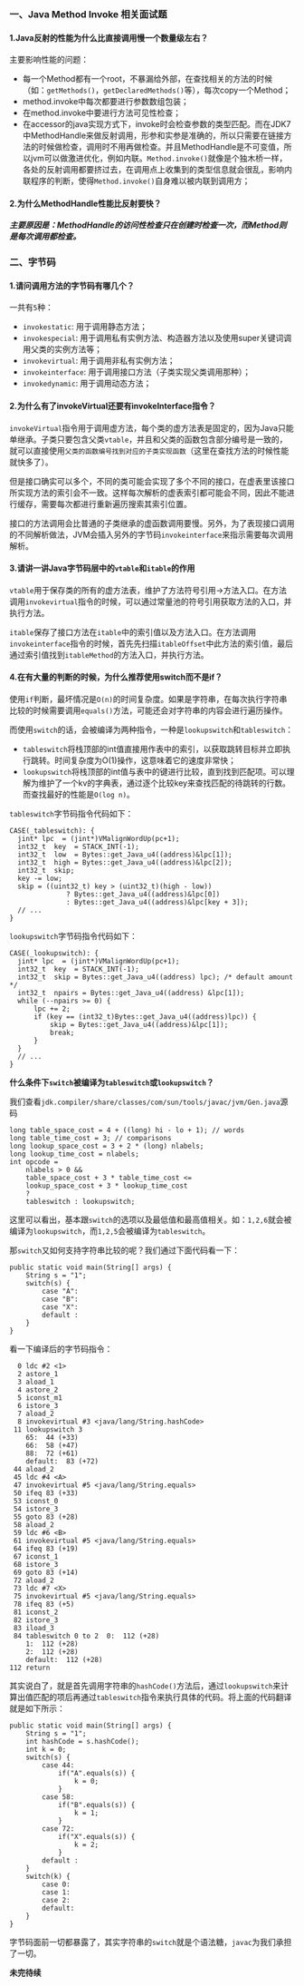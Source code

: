 ### 一、Java Method Invoke 相关面试题

#### 1.Java反射的性能为什么比直接调用慢一个数量级左右？

主要影响性能的问题：
- 每一个Method都有一个root，不暴漏给外部，在查找相关的方法的时候（如：`getMethods()`，`getDeclaredMethods()`等），每次copy一个Method；
- method.invoke中每次都要进行参数数组包装；
- 在method.invoke中要进行方法可见性检查；
- 在accessor的java实现方式下，invoke时会检查参数的类型匹配。而在JDK7中MethodHandle来做反射调用，形参和实参是准确的，所以只需要在链接方法的时候做检查，调用时不用再做检查。并且MethodHandle是不可变值，所以jvm可以做激进优化，例如内联。`Method.invoke()`就像是个独木桥一样，各处的反射调用都要挤过去，在调用点上收集到的类型信息就会很乱，影响内联程序的判断，使得`Method.invoke()`自身难以被内联到调用方；

#### 2.为什么MethodHandle性能比反射要快？

***主要原因是：MethodHandle的访问性检查只在创建时检查一次，而Method则是每次调用都检查。***

### 二、字节码

#### 1.请问调用方法的字节码有哪几个？

一共有`5`种：
- `invokestatic`: 用于调用静态方法；
- `invokespecial`: 用于调用私有实例方法、构造器方法以及使用super关键词调用父类的实例方法等；
- `invokevirtual`: 用于调用非私有实例方法；
- `invokeinterface`: 用于调用接口方法（子类实现父类调用那种）；
- `invokedynamic`: 用于调用动态方法；

#### 2.为什么有了invokeVirtual还要有invokeInterface指令？

`invokeVirtual`指令用于调用虚方法，每个类的虚方法表是固定的，因为Java只能单继承。子类只要包含父类`vtable`，并且和父类的函数包含部分编号是一致的，就可以直接使用`父类的函数编号找到对应的子类实现函数`（这里在查找方法的时候性能就快多了）。

但是接口确实可以多个，不同的类可能会实现了多个不同的接口，在虚表里该接口所实现方法的索引会不一致。这样每次解析的虚表索引都可能会不同，因此不能进行缓存，需要每次都进行重新遍历搜索其索引位置。

接口的方法调用会比普通的子类继承的虚函数调用要慢。另外，为了表现接口调用的不同解析做法，JVM会插入另外的字节码`invokeinterface`来指示需要每次调用解析。

#### 3.请讲一讲Java字节码层中的`vtable`和`itable`的作用

`vtable`用于保存类的所有的虚方法表，维护了方法符号引用->方法入口。在方法调用`invokevirtual`指令的时候，可以通过常量池的符号引用获取方法的入口，并执行方法。

`itable`保存了接口方法在`itable`中的索引值以及方法入口。在方法调用`invokeinterface`指令的时候，首先先扫描`itableOffset`中此方法的索引值，最后通过索引值找到`itableMethod`的方法入口，并执行方法。

#### 4.在有大量的判断的时候，为什么推荐使用switch而不是if？

使用`if`判断，最坏情况是`O(n)`的时间复杂度。如果是字符串，在每次执行字符串比较的时候需要调用`equals()`方法，可能还会对字符串的内容会进行遍历操作。

而使用`switch`的话，会被编译为两种指令，一种是`lookupswitch`和`tableswitch`：
- `tableswitch`将栈顶部的int值直接用作表中的索引，以获取跳转目标并立即执行跳转。时间复杂度为O(1)操作，这意味着它的速度非常快；
- `lookupswitch`将栈顶部的int值与表中的键进行比较，直到找到匹配项。可以理解为维护了一个kv的字典表，通过逐个比较key来查找匹配的待跳转的行数。而查找最好的性能是`O(log n)`。

`tableswitch`字节码指令代码如下：
```
CASE(_tableswitch): {
  jint* lpc  = (jint*)VMalignWordUp(pc+1);
  int32_t  key  = STACK_INT(-1);
  int32_t  low  = Bytes::get_Java_u4((address)&lpc[1]);
  int32_t  high = Bytes::get_Java_u4((address)&lpc[2]);
  int32_t  skip;
  key -= low;
  skip = ((uint32_t) key > (uint32_t)(high - low))
              ? Bytes::get_Java_u4((address)&lpc[0])
              : Bytes::get_Java_u4((address)&lpc[key + 3]);
  // ...
}
```

`lookupswitch`字节码指令代码如下：
```
CASE(_lookupswitch): {
  jint* lpc  = (jint*)VMalignWordUp(pc+1);
  int32_t  key  = STACK_INT(-1);
  int32_t  skip = Bytes::get_Java_u4((address) lpc); /* default amount */
  int32_t  npairs = Bytes::get_Java_u4((address) &lpc[1]);
  while (--npairs >= 0) {
      lpc += 2;
      if (key == (int32_t)Bytes::get_Java_u4((address)lpc)) {
          skip = Bytes::get_Java_u4((address)&lpc[1]);
          break;
      }
  }
  // ...
}
```


**什么条件下`switch`被编译为`tableswitch`或`lookupswitch`？**

我们查看`jdk.compiler/share/classes/com/sun/tools/javac/jvm/Gen.java`源码

```
long table_space_cost = 4 + ((long) hi - lo + 1); // words
long table_time_cost = 3; // comparisons
long lookup_space_cost = 3 + 2 * (long) nlabels;
long lookup_time_cost = nlabels;
int opcode =
    nlabels > 0 &&
    table_space_cost + 3 * table_time_cost <=
    lookup_space_cost + 3 * lookup_time_cost
    ?
    tableswitch : lookupswitch;
```

这里可以看出，基本跟`switch`的选项以及最低值和最高值相关。如：`1,2,6`就会被编译为`lookupswitch`，而`1,2,5`会被编译为`tableswitch`。

那`switch`又如何支持字符串比较的呢？我们通过下面代码看一下：
```
public static void main(String[] args) {
    String s = "1";
    switch(s) {
        case "A":
        case "B":
        case "X":
        default :
    }
}
```

看一下编译后的字节码指令：
```
  0 ldc #2 <1>
  2 astore_1
  3 aload_1
  4 astore_2
  5 iconst_m1
  6 istore_3
  7 aload_2
  8 invokevirtual #3 <java/lang/String.hashCode>
 11 lookupswitch 3
	65:  44 (+33)
	66:  58 (+47)
	88:  72 (+61)
	default:  83 (+72)
 44 aload_2
 45 ldc #4 <A>
 47 invokevirtual #5 <java/lang/String.equals>
 50 ifeq 83 (+33)
 53 iconst_0
 54 istore_3
 55 goto 83 (+28)
 58 aload_2
 59 ldc #6 <B>
 61 invokevirtual #5 <java/lang/String.equals>
 64 ifeq 83 (+19)
 67 iconst_1
 68 istore_3
 69 goto 83 (+14)
 72 aload_2
 73 ldc #7 <X>
 75 invokevirtual #5 <java/lang/String.equals>
 78 ifeq 83 (+5)
 81 iconst_2
 82 istore_3
 83 iload_3
 84 tableswitch 0 to 2	0:  112 (+28)
	1:  112 (+28)
	2:  112 (+28)
	default:  112 (+28)
112 return
```

其实说白了，就是首先调用字符串的`hashCode()`方法后，通过`lookupswitch`来计算出值匹配的项后再通过`tableswitch`指令来执行具体的代码。将上面的代码翻译就是如下所示：
```
public static void main(String[] args) {
    String s = "1";
    int hashCode = s.hashCode();
    int k = 0;
    switch(s) {
        case 44:
            if("A".equals(s)) {
                k = 0;
            }
        case 58:
            if("B".equals(s)) {
                k = 1;
            }
        case 72:
            if("X".equals(s)) {
                k = 2;
            }
        default :
    }
    switch(k) {
        case 0:
        case 1:
        case 2:
        default:
    }
}
```

字节码面前一切都暴露了，其实字符串的`switch`就是个语法糖，`javac`为我们承担了一切。

**未完待续**

